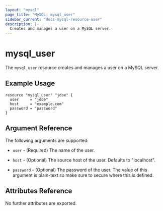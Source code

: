 ```yaml
---
layout: "mysql"
page_title: "MySQL: mysql_user"
sidebar_current: "docs-mysql-resource-user"
description: |-
  Creates and manages a user on a MySQL server.
---
```


# mysql\_user

The ``mysql_user`` resource creates and manages a user on a MySQL
server.

## Example Usage

```
resource "mysql_user" "jdoe" {
  user     = "jdoe"
  host     = "example.com"
  password = "password"
}
```

## Argument Reference

The following arguments are supported:

* `user` - (Required) The name of the user.

* `host` - (Optional) The source host of the user. Defaults to "localhost".

* `password` - (Optional) The password of the user. The value of this
  argument is plain-text so make sure to secure where this is defined.

## Attributes Reference

No further attributes are exported.
